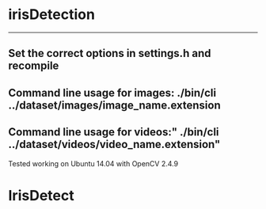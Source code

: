 # irisDetection
------------------------------------------------------------------------------
Set the correct options in settings.h and recompile
------------------------------------------------------------------------------
Command line usage for images:
./bin/cli ../dataset/images/image_name.extension
------------------------------------------------------------------------------
Command line usage for videos:"
./bin/cli ../dataset/videos/video_name.extension"
------------------------------------------------------------------------------
Tested working  on Ubuntu 14.04 with OpenCV 2.4.9

# IrisDetect
